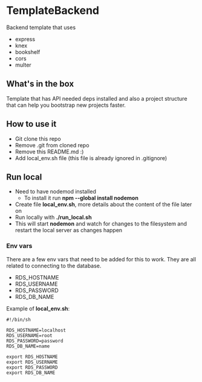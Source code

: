# TemplateBackend
Backend template that uses 
* express
* knex
* bookshelf
* cors
* multer

## What's in the box
Template that has API needed deps installed and also a project structure that can help you bootstrap new projects faster.

## How to use it
* Git clone this repo
* Remove .git from cloned repo
* Remove this README.md :)
* Add local_env.sh file (this file is already ignored in .gitignore)

## Run local
* Need to have nodemod installed 
    * To install it run **npm --global install nodemon** 
* Create file **local_env.sh**, more details about the content of the file later on
* Run locally with **./run_local.sh**
* This will start **nodemon** and watch for changes to the filesystem and restart the local server as changes happen

### Env vars
There are a few env vars that need to be added for this to work. They are all related to connecting to the database.
* RDS_HOSTNAME
* RDS_USERNAME
* RDS_PASSWORD
* RDS_DB_NAME

Example of **local_env.sh**:
```
#!/bin/sh

RDS_HOSTNAME=localhost
RDS_USERNAME=root
RDS_PASSWORD=password
RDS_DB_NAME=name

export RDS_HOSTNAME
export RDS_USERNAME
export RDS_PASSWORD
export RDS_DB_NAME
```

